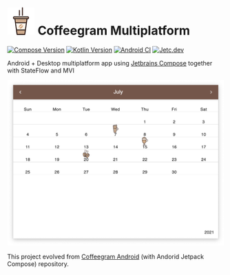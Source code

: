# ![](images/icon.png) Coffeegram Multiplatform

[![Compose Version](https://img.shields.io/badge/JetBrains%20Compose-1.0.0--alpha4--build348-yellow)](https://github.com/JetBrains/compose-jb)
[![Kotlin Version](https://img.shields.io/badge/Kotlin-1.5.21-blue.svg)](https://kotlinlang.org)
[![Android CI](https://github.com/phansier/Coffeegram-Desktop/actions/workflows/android.yml/badge.svg)](https://github.com/phansier/Coffeegram-Desktop/actions/workflows/android.yml)
[![Jetc.dev](https://img.shields.io/badge/jetc.dev-77-blue)](https://jetc.dev/issues/077.html)


Android + Desktop multiplatform app using [Jetbrains Compose](https://github.com/JetBrains/compose-jb) together with StateFlow and MVI

![](images/desktop.png)

This project evolved from [Coffeegram Android](https://github.com/phansier/Coffeegram) (with Andorid Jetpack Compose) repository.
 
